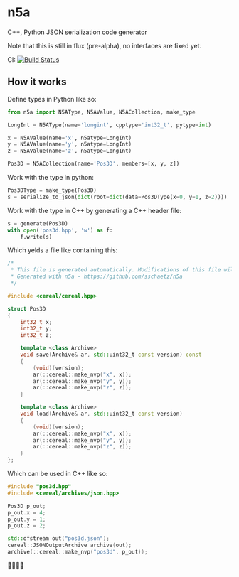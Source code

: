# n5a
C++, Python JSON serialization code generator

Note that this is still in flux (pre-alpha), no interfaces are fixed yet.

CI:
[![Build Status](https://travis-ci.org/sschaetz/n5a.svg?branch=master)](https://travis-ci.org/sschaetz/n5a)


## How it works

Define types in Python like so:

```python
from n5a import N5AType, N5AValue, N5ACollection, make_type

LongInt = N5AType(name='longint', cpptype='int32_t', pytype=int)

x = N5AValue(name='x', n5atype=LongInt)
y = N5AValue(name='y', n5atype=LongInt)
z = N5AValue(name='z', n5atype=LongInt)

Pos3D = N5ACollection(name='Pos3D', members=[x, y, z])
```

Work with the type in python:

```python
Pos3DType = make_type(Pos3D)
s = serialize_to_json(dict(root=dict(data=Pos3DType(x=0, y=1, z=2))))
```

Work with the type in C++ by generating a C++ header file:

```python
s = generate(Pos3D)
with open('pos3d.hpp', 'w') as f:
    f.write(s)
```

Which yelds a file like containing this:

```cpp
/*
 * This file is generated automatically. Modifications of this file will be overwritten.
 * Generated with n5a - https://github.com/sschaetz/n5a
 */

#include <cereal/cereal.hpp>

struct Pos3D
{
	int32_t x;
	int32_t y;
	int32_t z;

	template <class Archive>
	void save(Archive& ar, std::uint32_t const version) const
	{
		(void)(version);
		ar(::cereal::make_nvp("x", x));
		ar(::cereal::make_nvp("y", y));
		ar(::cereal::make_nvp("z", z));
	}

	template <class Archive>
	void load(Archive& ar, std::uint32_t const version)
	{
		(void)(version);
		ar(::cereal::make_nvp("x", x));
		ar(::cereal::make_nvp("y", y));
		ar(::cereal::make_nvp("z", z));
	}
};
```

Which can be used in C++ like so:

```cpp
#include "pos3d.hpp"
#include <cereal/archives/json.hpp>

Pos3D p_out;
p_out.x = 4;
p_out.y = 1;
p_out.z = 2;

std::ofstream out("pos3d.json");
cereal::JSONOutputArchive archive(out);
archive(::cereal::make_nvp("pos3d", p_out));
```

:tada::tada::tada::tada:
